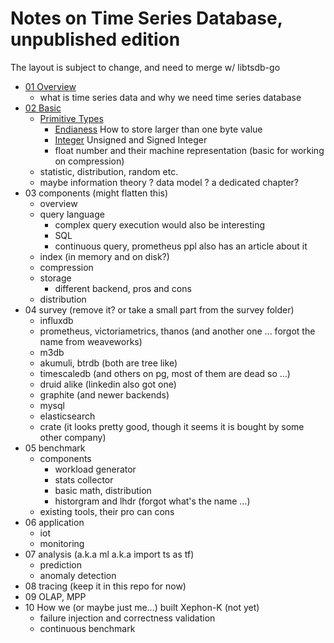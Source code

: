 # Notes on Time Series Database, unpublished edition

The layout is subject to change, and need to merge w/ libtsdb-go

- [01 Overview](01-overview)
  - what is time series data and why we need time series database
- [02 Basic](02-basic)
  - [Primitive Types](02-basic/primitive/README.md)
    - [Endianess](02-basic/primitive/endianness.md) How to store larger than one byte value
    - [Integer](02-basic/primitive/integer.md) Unsigned and Signed Integer
    - float number and their machine representation (basic for working on compression)
  - statistic, distribution, random etc.
  - maybe information theory
? data model ? a dedicated chapter?
- 03 components (might flatten this)
  - overview
  - query language
    - complex query execution would also be interesting
    - SQL
    - continuous query, prometheus ppl also has an article about it
  - index (in memory and on disk?)
  - compression
  - storage
    - different backend, pros and cons
  - distribution
- 04 survey (remove it? or take a small part from the survey folder)
  - influxdb
  - prometheus, victoriametrics, thanos (and another one ... forgot the name from weaveworks)
  - m3db
  - akumuli, btrdb (both are tree like)
  - timescaledb (and others on pg, most of them are dead so ...)
  - druid alike (linkedin also got one)
  - graphite (and newer backends)
  - mysql
  - elasticsearch
  - crate (it looks pretty good, though it seems it is bought by some other company)
- 05 benchmark
  - components
    - workload generator
    - stats collector
    - basic math, distribution
    - historgram and lhdr (forgot what's the name ...)
  - existing tools, their pro can cons
- 06 application
  - iot
  - monitoring  
- 07 analysis (a.k.a ml a.k.a import ts as tf)
  - prediction
  - anomaly detection
- 08 tracing (keep it in this repo for now)
- 09 OLAP, MPP
- 10 How we (or maybe just me...) built Xephon-K (not yet)
  - failure injection and correctness validation
  - continuous benchmark
